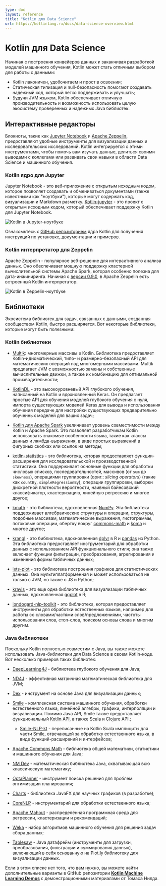 ```yaml
---
type: doc
layout: reference
title: "Kotlin для Data Science"
url: https://kotlinlang.ru/docs/data-science-overview.html
---
```

      
<!-- При переводе статьи оригинальная версия была от 06 December 2021 -->

<!-- # Kotlin for data science -->
# Kotlin для Data Science

<!-- From building data pipelines to productionizing machine learning models, Kotlin can be a great choice for 
working with data: -->
Начиная с построения конвейеров данных и заканчивая разработкой моделей машинного обучения, Kotlin может стать отличным
выбором для работы с данными:

<!-- * Kotlin is concise, readable, and easy to learn.
* Static typing and null safety help create reliable, maintainable code that is easy to troubleshoot. 
* Being a JVM language, Kotlin gives you great performance and an ability to leverage an entire ecosystem 
of tried and true Java libraries. -->

* Kotlin лаконичен, удобочитаем и прост в освоении;
* Статическая типизация и null-безопасность помогают создавать надежный код, который легко поддерживать и улучшать;
* Будучи JVM языком, Kotlin обеспечивает отличную производительность и возможность использовать целую экосистему
проверенных и надежных Java библиотек.

<a name="interactive-editors"></a>

<!-- ## Interactive editors -->
## Интерактивные редакторы

<!-- Notebooks such as [Jupyter Notebook](https://jupyter.org/) and [Apache Zeppelin](https://zeppelin.apache.org/) provide 
convenient tools for data visualization and exploratory research.
Kotlin integrates with these tools to help you explore data, share your findings with 
colleagues, or build up your data science and machine learning skills. -->
Блокноты, такие как [Jupyter Notebook](https://jupyter.org/) и [Apache Zeppelin](https://zeppelin.apache.org/),
предоставляют удобные инструменты для визуализации данных и исследовательских исследований. Kotlin интегрируется с этими
инструментами, чтобы помочь вам изучать данные, делиться своими выводами с коллегами или развивать свои навыки в области
Data Science и машинного обучения.

<a name="jupyter-kotlin-kernel"></a>

<!-- ### Jupyter Kotlin kernel -->
### Kotlin ядро для Jupyter

<!-- The Jupyter Notebook is an open-source web application that allows you to create and share documents 
(aka "notebooks") that can contain code, visualizations, and Markdown text. 
[Kotlin-jupyter](https://github.com/Kotlin/kotlin-jupyter) is an open source project that brings Kotlin 
support to Jupyter Notebook. -->
Jupyter Notebook - это веб-приложение с открытым исходным кодом, которое позволяет создавать и обмениваться документами
(также известными как "ноутбуки"), которые могут содержать код, визуализации и Markdown разметку.
[Kotlin-jupyter](https://github.com/Kotlin/kotlin-jupyter) - это проект с открытым исходным кодом, который обеспечивает
поддержку Kotlin для Jupyter Notebook.

<img src="https://kotlinlang.org/docs/images/kotlin-jupyter-kernel.png" alt="Kotlin в Jupyter-ноутбуке" title="Kotlin в Jupyter-ноутбуке">

<!-- Check out Kotlin kernel's [GitHub repo](https://github.com/Kotlin/kotlin-jupyter) for installation 
instructions, documentation, and examples. -->
Ознакомьтесь с [GitHub репозиторием](https://github.com/Kotlin/kotlin-jupyter) ядра Kotlin для получения инструкций по
установке, документации и примеров.

<a name="zeppelin-kotlin-interpreter"></a>

<!-- ### Zeppelin Kotlin interpreter -->
### Kotlin интерпретатор для Zeppelin

<!-- Apache Zeppelin is a popular web-based solution for interactive data analytics. It provides strong support 
for the Apache Spark cluster computing system, which is particularly useful for data engineering. 
Starting from [version 0.9.0](https://zeppelin.apache.org/docs/0.9.0-preview1/), Apache Zeppelin comes with 
bundled Kotlin interpreter. -->
Apache Zeppelin - популярное веб-решение для интерактивного анализа данных. Оно обеспечивает мощную поддержку кластерной
вычислительной системы Apache Spark, которая особенно полезна для дата-инжиниринга. Начиная с [версии 0.9.0](https://zeppelin.apache.org/docs/0.9.0-preview1/),
в Apache Zeppelin есть встроенный Kotlin интерпретатор.

<img src="https://kotlinlang.org/docs/images/kotlin-zeppelin-interpreter.png" alt="Kotlin в Zeppelin-ноутбуке" title="Kotlin в Zeppelin-ноутбуке">

<a name="libraries"></a>

<!-- ## Libraries -->
## Библиотеки

<!-- The ecosystem of libraries for data-related tasks created by the Kotlin community is rapidly expanding. 
Here are some libraries that you may find useful: -->
Экосистема библиотек для задач, связанных с данными, созданная сообществом Kotlin, быстро расширяется. Вот некоторые
библиотеки, которые могут быть полезными:

<a name="kotlin-libraries"></a>

<!-- ### Kotlin libraries -->
### Kotlin библиотеки

<!-- * [Multik](https://github.com/Kotlin/multik): multidimensional arrays in Kotlin. The library provides Kotlin-idiomatic, 
  type- and dimension-safe API for mathematical operations over multidimensional arrays. Multik offers swappable 
  JVM and native computational engines, and a combination of the two for optimal performance.

* [KotlinDL](https://github.com/jetbrains/kotlindl) is a high-level Deep Learning API written in Kotlin and inspired
  by Keras. It offers simple APIs for training deep learning models from scratch, importing existing Keras models
  for inference, and leveraging transfer learning for tweaking existing pre-trained models to your tasks.

* [Kotlin for Apache Spark](https://github.com/JetBrains/kotlin-spark-api) adds a missing layer of compatibility between
  Kotlin and Apache Spark. It allows Kotlin developers to use familiar language features such as data classes, and
  lambda expressions as simple expressions in curly braces or method references.

* [kotlin-statistics](https://github.com/thomasnield/kotlin-statistics) is a library providing extension functions for 
exploratory and production statistics. It supports basic numeric list/sequence/array functions (from `sum` to `skewness`),
slicing operators (such as `countBy`, `simpleRegressionBy`), binning operations, discrete PDF sampling,
naive bayes classifier, clustering, linear regression, and much more.

* [kmath](https://github.com/mipt-npm/kmath) is a library inspired by [NumPy](https://numpy.org/).
This library supports algebraic structures and operations, array-like structures, math expressions, histograms,
streaming operations, a wrapper around [commons-math](https://commons.apache.org/proper/commons-math/) and
[koma](https://github.com/kyonifer/koma), and more.

* [krangl](https://github.com/holgerbrandl/krangl) is a library inspired by R's [dplyr](https://dplyr.tidyverse.org/)
and Python's [pandas](https://pandas.pydata.org/). This library provides functionality for data manipulation using
a functional-style API; it also includes functions for filtering, transforming, aggregating, and reshaping tabular data.

* [lets-plot](https://github.com/JetBrains/lets-plot) is a plotting library for statistical data written in Kotlin.
Lets-Plot is multiplatform and can be used not only with JVM, but also with JS and Python. 

* [kravis](https://github.com/holgerbrandl/kravis) is another library for the visualization of tabular data inspired by
R's [ggplot](https://ggplot2.tidyverse.org/).

* [londogard-nlp-toolkit](https://github.com/londogard/londogard-nlp-toolkit/) is a library that provides utilities when working with natural language processing such as word/subword/sentence embeddings, word-frequencies, stopwords, stemming, and much more. -->

* [Multik](https://github.com/Kotlin/multik): многомерные массивы в Kotlin. Библиотека предоставляет
Kotlin-идиоматический, типо- и размерно-безопасный API для математических операций над многомерными массивами. Multik
предлагает JVM с возможностью замены и собственные вычислительные движки, а также их комбинацию для оптимальной
производительности;

* [KotlinDL](https://github.com/jetbrains/kotlindl) - это высокоуровневый API глубокого обучения, написанный на Kotlin
и вдохновленный Keras. Он предлагает простые API для обучения моделей глубокого обучения с нуля, импорта существующих
моделей Keras для вывода и использования обучения передаче для настройки существующих предварительно обученных моделей
для ваших задач;

* [Kotlin для Apache Spark](https://github.com/JetBrains/kotlin-spark-api) увеличивает уровень совместимости между
Kotlin и Apache Spark. Это позволяет разработчикам Kotlin использовать знакомые особенности языка, такие как классы
данных и лямбда-выражения, в виде простых выражений в фигурных скобках или ссылок на методы;

* [kotlin-statistics](https://github.com/thomasnield/kotlin-statistics) - это библиотека, которая предоставляет функции-расширения для исследовательской и производственной статистики. Она поддерживает основные функции для обработки числовых списков, последовательностей, массивов (от `sum` до `skewness`), операциями группировки (ориг.: *slicing operators*) (такие как `countBy`, `simpleRegressionBy`), операции группировки, выборки дискретной плотности вероятности, наивный байесовский классификатор, кластеризацию, линейную регрессию и многое другое;

* [kmath](https://github.com/mipt-npm/kmath) - это библиотека, вдохновленная [NumPy](https://numpy.org/). Эта библиотека
поддерживает алгебраические структуры и операции, структуры, подобные массивам, математические выражения, гистограммы,
потоковые операции, обертку вокруг [commons-math](https://commons.apache.org/proper/commons-math/) и [koma](https://github.com/kyonifer/koma)
и многое другое;

* [krangl](https://github.com/holgerbrandl/krangl) - это библиотека, вдохновленная [dplyr](https://dplyr.tidyverse.org/)
в R и [pandas](https://pandas.pydata.org/) из Python. Эта библиотека предоставляет инструментарий для обработки данных с
использованием API функционального стиля; она также включает функции фильтрации, преобразования, агрегирования и
изменения формы табличных данных;

* [lets-plot](https://github.com/JetBrains/lets-plot) - это библиотека построения графиков для статистических данных.
Она мультиплатформенная и может использоваться не только с JVM, но также с JS и Python;

* [kravis](https://github.com/holgerbrandl/kravis)  - это еще одна библиотека для визуализации табличных данных,
вдохновленная [ggplot](https://ggplot2.tidyverse.org/) в R;

* [londogard-nlp-toolkit](https://github.com/londogard/londogard-nlp-toolkit/) - это библиотека, которая предоставляет инструменты для обработки естественных языков, например для работы со словами/частями слов/предложениями, частоты использования слов, стоп-слов, поиском основы слова и многим другим.

<a name="java-libraries"></a>

<!-- ### Java libraries -->
### Java библиотеки

<!-- Since Kotlin provides first-class interop with Java, you can also use Java libraries for data science in your Kotlin code.
Here are some examples of such libraries: -->
Поскольку Kotlin полностью совместим с Java, вы также можете использовать Java-библиотеки для Data Science в своем
Kotlin-коде. Вот несколько примеров таких библиотек:

<!-- * [DeepLearning4J](https://deeplearning4j.org/) - a deep learning library for Java

* [ND4J](https://github.com/deeplearning4j/nd4j) - an efficient matrix math library for JVM

* [Dex](https://github.com/PatMartin/Dex) - a Java-based data visualization tool

* [Smile](https://github.com/haifengl/smile) - a comprehensive machine learning, natural language processing,
linear algebra, graph, interpolation, and visualization system. Besides Java API, Smile also provides a functional
[Kotlin API](https://haifengl.github.io/api/kotlin/smile-kotlin/index.html) along with Scala and Clojure API.
  * [Smile-NLP-kt](https://github.com/londogard/smile-nlp-kt) - a Kotlin rewrite of the Scala implicits for the natural
    language processing part of Smile in the format of extension functions and interfaces.

* [Apache Commons Math](https://commons.apache.org/proper/commons-math/) - a general math, statistics, and machine learning
library for Java

* [NM Dev](https://nm.dev/) - a Java mathematical library that covers all of classical mathematics.

* [OptaPlanner](https://www.optaplanner.org/) - a solver utility for optimization planning problems

* [Charts](https://github.com/HanSolo/charts) - a scientific JavaFX charting library in development

* [CoreNLP](https://stanfordnlp.github.io/CoreNLP/) - a natural language processing toolkit

* [Apache Mahout](https://mahout.apache.org/) - a distributed framework for regression, clustering and recommendation

* [Weka](https://www.cs.waikato.ac.nz/ml/index.html) - a collection of machine learning algorithms for data mining tasks

* [Tablesaw](https://github.com/jtablesaw/tablesaw) - a Java dataframe. It includes a visualization library based on Plot.ly -->

* [DeepLearning4J](https://deeplearning4j.org/) - библиотека глубокого обучения для Java;

* [ND4J](https://github.com/deeplearning4j/nd4j) - эффективная матричная математическая библиотека для JVM;

* [Dex](https://github.com/PatMartin/Dex) - инструмент на основе Java для визуализации данных;

* [Smile](https://github.com/haifengl/smile) - комплексная система машинного обучения, обработки естественного языка,
линейной алгебры, графики, интерполяции и визуализации. Помимо Java API, Smile также предоставляет функциональный
[Kotlin API](https://haifengl.github.io/api/kotlin/smile-kotlin/index.html), а также Scala и Clojure API.;
  * [Smile-NLP-kt](https://github.com/londogard/smile-nlp-kt) - переписанные на Kotlin Scala имплициты для части Smile, отвечающей за обработку естественного языка, в виде функций-расширений и интерфейсов;

* [Apache Commons Math](https://commons.apache.org/proper/commons-math/) - библиотека общей математики, статистики и
машинного обучения для Java;

* [NM Dev](https://nm.dev/) - математическая библиотека Java, охватывающая всю классическую математику;

* [OptaPlanner](https://www.optaplanner.org/) - инструмент поиска решения для проблем оптимизации планирования;

* [Charts](https://github.com/HanSolo/charts) - библиотека JavaFX для научных графиков (в разработке);

* [CoreNLP](https://stanfordnlp.github.io/CoreNLP/) - инструментарий для обработки естественного языка;

* [Apache Mahout](https://mahout.apache.org/) - распределённая программная среда для регрессии, кластеризации и рекомендаций;

* [Weka](https://www.cs.waikato.ac.nz/ml/index.html) - набор алгоритмов машинного обучения для решения задач сбора данных;

* [Tablesaw](https://github.com/jtablesaw/tablesaw) - Java датафрейм (инструменты для загрузки, преобразования,
фильтрации и суммирования данных), включающий в себя основанную на Plot.ly библиотеку
для визуализации данных.

<!-- If this list doesn’t cover your needs, you can find more options in the 
**[Kotlin Machine Learning Demos](https://github.com/thomasnield/kotlin-machine-learning-demos)** GitHub repository with showcases from Thomas Nield. -->
Если в этом списке нет того, что вам нужно, вы можете найти дополнительные варианты в GitHub репозитории
**[Kotlin Machine Learning Demos](https://github.com/thomasnield/kotlin-machine-learning-demos)** с демонстрационными
материалами от Томаса Нилда.
